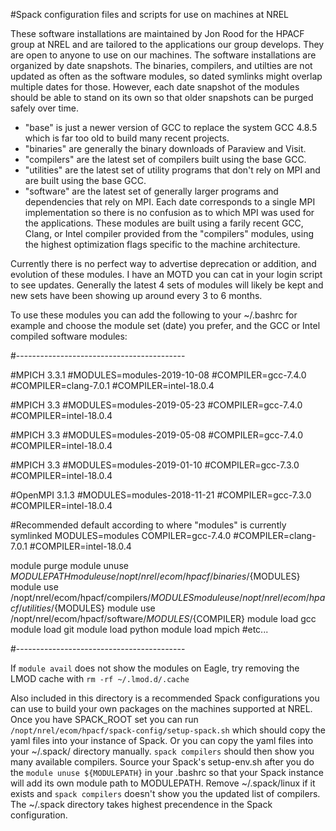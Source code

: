 #Spack configuration files and scripts for use on machines at NREL

These software installations are maintained by Jon Rood for the HPACF group at NREL and are tailored to the applications our group develops. They are open to anyone to use on our machines. The software installations are organized by date snapshots. The binaries, compilers, and utilties are not updated as often as the software modules, so dated symlinks might overlap multiple dates for those. However, each date snapshot of the modules should be able to stand on its own so that older snapshots can be purged safely over time.

- "base" is just a newer version of GCC to replace the system GCC 4.8.5 which is far too old to build many recent projects.
- "binaries" are generally the binary downloads of Paraview and Visit.
- "compilers" are the latest set of compilers built using the base GCC.
- "utilities" are the latest set of utility programs that don't rely on MPI and are built using the base GCC.
- "software" are the latest set of generally larger programs and dependencies that rely on MPI. Each date corresponds to a single MPI implementation so there is no confusion as to which MPI was used for the applications. These modules are built using a farily recent GCC, Clang, or Intel compiler provided from the "compilers" modules, using the highest optimization flags specific to the machine architecture.

Currently there is no perfect way to advertise deprecation or addition, and evolution of these modules. I have an MOTD you can cat in your login script to see updates. Generally the latest 4 sets of modules will likely be kept and new sets have been showing up around every 3 to 6 months.

To use these modules you can add the following to your ~/.bashrc for example and choose the module set (date) you prefer, and the GCC or Intel compiled software modules:

#------------------------------------------

#MPICH 3.3.1
#MODULES=modules-2019-10-08
#COMPILER=gcc-7.4.0
#COMPILER=clang-7.0.1
#COMPILER=intel-18.0.4

#MPICH 3.3
#MODULES=modules-2019-05-23
#COMPILER=gcc-7.4.0
#COMPILER=intel-18.0.4

#MPICH 3.3
#MODULES=modules-2019-05-08
#COMPILER=gcc-7.4.0
#COMPILER=intel-18.0.4

#MPICH 3.3
#MODULES=modules-2019-01-10
#COMPILER=gcc-7.3.0
#COMPILER=intel-18.0.4

#OpenMPI 3.1.3
#MODULES=modules-2018-11-21
#COMPILER=gcc-7.3.0
#COMPILER=intel-18.0.4

#Recommended default according to where "modules" is currently symlinked
MODULES=modules
COMPILER=gcc-7.4.0
#COMPILER=clang-7.0.1
#COMPILER=intel-18.0.4

module purge
module unuse ${MODULEPATH}
module use /nopt/nrel/ecom/hpacf/binaries/${MODULES}
module use /nopt/nrel/ecom/hpacf/compilers/${MODULES}
module use /nopt/nrel/ecom/hpacf/utilities/${MODULES}
module use /nopt/nrel/ecom/hpacf/software/${MODULES}/${COMPILER}
module load gcc
module load git
module load python
module load mpich
#etc...

#------------------------------------------

If `module avail` does not show the modules on Eagle, try removing the LMOD cache with `rm -rf ~/.lmod.d/.cache`

Also included in this directory is a recommended Spack configurations you can use to build your own packages on the machines supported at NREL. Once you have SPACK_ROOT set you can run `/nopt/nrel/ecom/hpacf/spack-config/setup-spack.sh` which should copy the yaml files into your instance of Spack. Or you can copy the yaml files into your ~/.spack/ directory manually. `spack compilers` should then show you many available compilers. Source your Spack's setup-env.sh after you do the `module unuse ${MODULEPATH}` in your .bashrc so that your Spack instance will add its own module path to MODULEPATH. Remove ~/.spack/linux if it exists and `spack compilers` doesn't show you the updated list of compilers. The ~/.spack directory takes highest precendence in the Spack configuration.
